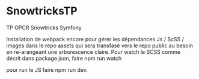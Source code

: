 # SnowtricksTP
TP OPCR Snowtricks Symfony

Installation de webpack encore pour gérer les dépendances Js / ScSS / images dans le repo assets qui sera transfasé vers le repo public au besoin en re-arangeant une arborescence claire. 
Pour watch le SCSS comme décrit dans package.json, faire npm run watch

pour run le JS faire npm run dev.

